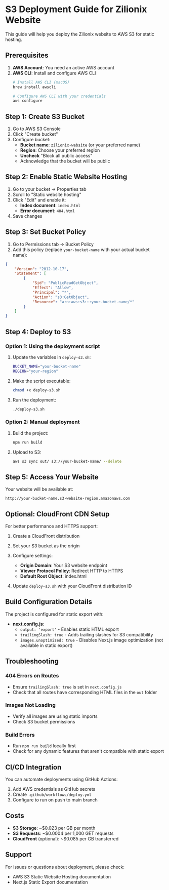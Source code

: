 # S3 Deployment Guide for Zilionix Website

This guide will help you deploy the Zilionix website to AWS S3 for static hosting.

## Prerequisites

1. **AWS Account**: You need an active AWS account
2. **AWS CLI**: Install and configure AWS CLI
   ```bash
   # Install AWS CLI (macOS)
   brew install awscli
   
   # Configure AWS CLI with your credentials
   aws configure
   ```

## Step 1: Create S3 Bucket

1. Go to AWS S3 Console
2. Click "Create bucket"
3. Configure bucket:
   - **Bucket name**: `zilionix-website` (or your preferred name)
   - **Region**: Choose your preferred region
   - **Uncheck** "Block all public access"
   - Acknowledge that the bucket will be public

## Step 2: Enable Static Website Hosting

1. Go to your bucket → Properties tab
2. Scroll to "Static website hosting"
3. Click "Edit" and enable it:
   - **Index document**: `index.html`
   - **Error document**: `404.html`
4. Save changes

## Step 3: Set Bucket Policy

1. Go to Permissions tab → Bucket Policy
2. Add this policy (replace `your-bucket-name` with your actual bucket name):

```json
{
    "Version": "2012-10-17",
    "Statement": [
        {
            "Sid": "PublicReadGetObject",
            "Effect": "Allow",
            "Principal": "*",
            "Action": "s3:GetObject",
            "Resource": "arn:aws:s3:::your-bucket-name/*"
        }
    ]
}
```

## Step 4: Deploy to S3

### Option 1: Using the deployment script

1. Update the variables in `deploy-s3.sh`:
   ```bash
   BUCKET_NAME="your-bucket-name"
   REGION="your-region"
   ```

2. Make the script executable:
   ```bash
   chmod +x deploy-s3.sh
   ```

3. Run the deployment:
   ```bash
   ./deploy-s3.sh
   ```

### Option 2: Manual deployment

1. Build the project:
   ```bash
   npm run build
   ```

2. Upload to S3:
   ```bash
   aws s3 sync out/ s3://your-bucket-name/ --delete
   ```

## Step 5: Access Your Website

Your website will be available at:
```
http://your-bucket-name.s3-website-region.amazonaws.com
```

## Optional: CloudFront CDN Setup

For better performance and HTTPS support:

1. Create a CloudFront distribution
2. Set your S3 bucket as the origin
3. Configure settings:
   - **Origin Domain**: Your S3 website endpoint
   - **Viewer Protocol Policy**: Redirect HTTP to HTTPS
   - **Default Root Object**: index.html

4. Update `deploy-s3.sh` with your CloudFront distribution ID

## Build Configuration Details

The project is configured for static export with:

- **next.config.js**:
  - `output: 'export'` - Enables static HTML export
  - `trailingSlash: true` - Adds trailing slashes for S3 compatibility
  - `images.unoptimized: true` - Disables Next.js image optimization (not available in static export)

## Troubleshooting

### 404 Errors on Routes
- Ensure `trailingSlash: true` is set in `next.config.js`
- Check that all routes have corresponding HTML files in the `out` folder

### Images Not Loading
- Verify all images are using static imports
- Check S3 bucket permissions

### Build Errors
- Run `npm run build` locally first
- Check for any dynamic features that aren't compatible with static export

## CI/CD Integration

You can automate deployments using GitHub Actions:

1. Add AWS credentials as GitHub secrets
2. Create `.github/workflows/deploy.yml`
3. Configure to run on push to main branch

## Costs

- **S3 Storage**: ~$0.023 per GB per month
- **S3 Requests**: ~$0.0004 per 1,000 GET requests
- **CloudFront** (optional): ~$0.085 per GB transferred

## Support

For issues or questions about deployment, please check:
- AWS S3 Static Website Hosting documentation
- Next.js Static Export documentation